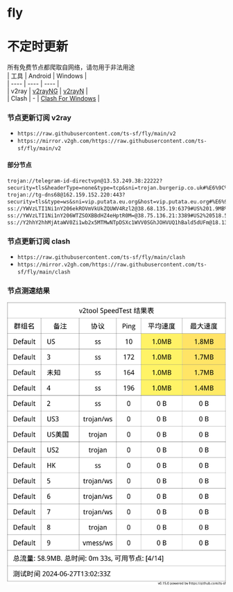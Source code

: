 # fly
# 不定时更新
所有免费节点都爬取自网络，请勿用于非法用途  
|  工具  | Android  | Windows  |  
|  ----  | ----   | ----  |  
| v2ray  | [v2rayNG](https://github.com/2dust/v2rayNG/releases) | [v2rayN](https://github.com/2dust/v2rayN/releases) |  
| Clash  | - | [Clash For Windows](https://github.com/2dust/clashN/releases) | 
  
### 节点更新订阅  v2ray
- `https://raw.githubusercontent.com/ts-sf/fly/main/v2`  
- `https://mirror.v2gh.com/https://raw.githubusercontent.com/ts-sf/fly/main/v2`  

#### 部分节点  
``` 
trojan://telegram-id-directvpn@13.53.249.38:22222?security=tls&headerType=none&type=tcp&sni=trojan.burgerip.co.uk#%E6%9C%AA%E7%9F%A52
trojan://tg-dns68@162.159.152.220:443?security=tls&type=ws&sni=vip.putata.eu.org&host=vip.putata.eu.org#%E6%9C%AA%E7%9F%A53
ss://YWVzLTI1Ni1nY206ekROVmVkUkZQUWV4Rzl2@38.68.135.19:6379#US%201.9MB%2Fs
ss://YWVzLTI1Ni1nY206WTZSOXBBdHZ4eHptR0M=@38.75.136.21:3389#US2%20518.5KB%2Fs
ss://Y2hhY2hhMjAtaWV0Zi1wb2x5MTMwNTpDSXc1WVV0SGhJOHVUQ1hBald5dUFm@18.133.155.154:10901#%E6%9C%AA%E7%9F%A54
```
### 节点更新订阅  clash
- `https://raw.githubusercontent.com/ts-sf/fly/main/clash`  
- `https://mirror.v2gh.com/https://raw.githubusercontent.com/ts-sf/fly/main/clash`  

### 节点测速结果
![image](traffic.png)
